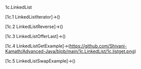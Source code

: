 1c.LinkedList

[1c.1 LinkedListIterator]->()

[1c.2 LinkedListReverse]->()

[1c.3 LinkedListOfferLast]->()

[1c.4 LinkedListGetExample]->(https://github.com/Shivani-Kamath/Advanced-Java/blob/main/1c.LinkedList/1c.listget.png)

[1c.5 LinkedListSwapExample]->()
